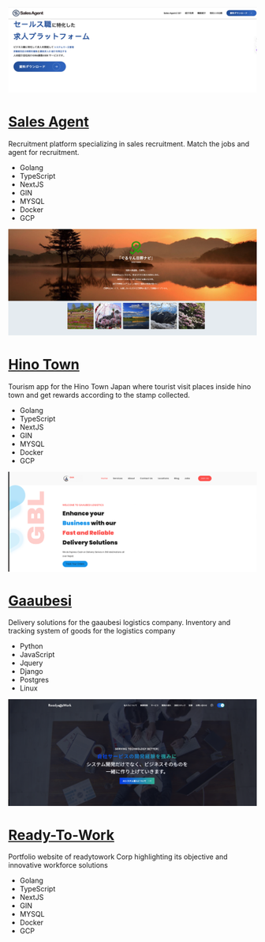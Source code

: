 ![sales-agent](https://raw.githubusercontent.com/neekesh/neekesh/refs/heads/main/images/sales-agent.png)
# [Sales Agent](https://sales-agent.co.jp/)
Recruitment platform specializing in sales recruitment. Match the jobs and agent for recruitment.
- Golang
- TypeScript
- NextJS
- GIN
- MYSQL
- Docker
- GCP

![Watamuki](https://raw.githubusercontent.com/neekesh/neekesh/refs/heads/main/images/watamuki.png)
# [Hino Town](https://app.town.shiga-hino.lg.jp/)
Tourism app for the Hino Town Japan where tourist visit places inside hino town and get rewards according to the stamp collected.
- Golang
- TypeScript
- NextJS
- GIN
- MYSQL
- Docker
- GCP


![Gaaubesi](https://raw.githubusercontent.com/neekesh/neekesh/refs/heads/main/images/gaaubesi.png)
# [Gaaubesi](https://gaaubesi.com/)
Delivery solutions for the gaaubesi logistics company. Inventory and tracking system of goods for the logistics company
- Python
- JavaScript
- Jquery
- Django
- Postgres
- Linux


![Ready-To-Work](https://raw.githubusercontent.com/neekesh/neekesh/refs/heads/main/images/readytowork.png)
# [Ready-To-Work](https://nepal.readytowork.jp)
Portfolio website of readytowork Corp highlighting its objective and innovative workforce solutions
- Golang
- TypeScript
- NextJS
- GIN
- MYSQL
- Docker
- GCP



